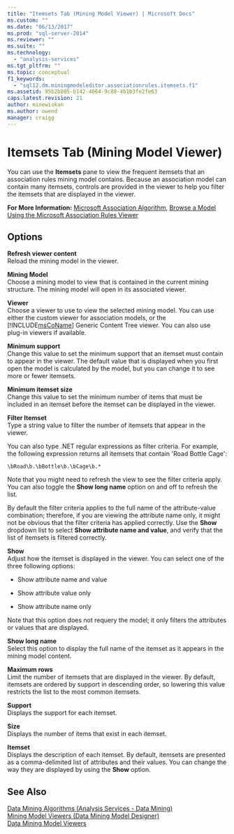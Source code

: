 ```yaml
---
title: "Itemsets Tab (Mining Model Viewer) | Microsoft Docs"
ms.custom: ""
ms.date: "06/13/2017"
ms.prod: "sql-server-2014"
ms.reviewer: ""
ms.suite: ""
ms.technology: 
  - "analysis-services"
ms.tgt_pltfrm: ""
ms.topic: conceptual
f1_keywords: 
  - "sql12.dm.miningmodeleditor.associationrules.itemsets.f1"
ms.assetid: 95b2b805-b142-4064-9c80-4b1b3fe2fe63
caps.latest.revision: 21
author: minewiskan
ms.author: owend
manager: craigg
---
```

# Itemsets Tab (Mining Model Viewer)
  You can use the **Itemsets** pane to view the frequent itemsets that an association rules mining model contains. Because an association model can contain many itemsets, controls are provided in the viewer to help you filter the itemsets that are displayed in the viewer.  
  
 **For More Information:** [Microsoft Association Algorithm](data-mining/microsoft-association-algorithm.md), [Browse a Model Using the Microsoft Association Rules Viewer](data-mining/browse-a-model-using-the-microsoft-association-rules-viewer.md)  
  
## Options  
 **Refresh viewer content**  
 Reload the mining model in the viewer.  
  
 **Mining Model**  
 Choose a mining model to view that is contained in the current mining structure. The mining model will open in its associated viewer.  
  
 **Viewer**  
 Choose a viewer to use to view the selected mining model. You can use either the custom viewer for association models, or the [!INCLUDE[msCoName](../includes/msconame-md.md)] Generic Content Tree viewer. You can also use plug-in viewers if available.  
  
 **Minimum support**  
 Change this value to set the minimum support that an itemset must contain to appear in the viewer. The default value that is displayed when you first open the model is calculated by the model, but you can change it to see more or fewer itemsets.  
  
 **Minimum itemset size**  
 Change this value to set the minimum number of items that must be included in an itemset before the itemset can be displayed in the viewer.  
  
 **Filter Itemset**  
 Type a string value to filter the number of itemsets that appear in the viewer.  
  
 You can also type .NET regular expressions as filter criteria. For example, the following expression returns all itemsets that contain 'Road Bottle Cage':  
  
 `\bRoad\b.\bBottle\b.\bCage\b.*`  
  
 Note that you might need to refresh the view to see the filter criteria apply. You can also toggle the **Show long name** option on and off to refresh the list.  
  
 By default the filter criteria applies to the full name of the attribute-value combination; therefore, if you are viewing the attribute name only, it might not be obvious that the filter criteria has applied correctly. Use the **Show** dropdown list to select **Show attribute name and value**, and verify that the list of itemsets is filtered correctly.  
  
 **Show**  
 Adjust how the itemset is displayed in the viewer. You can select one of the three following options:  
  
-   Show attribute name and value  
  
-   Show attribute value only  
  
-   Show attribute name only  
  
 Note that this option does not requery the model; it only filters the attributes or values that are displayed.  
  
 **Show long name**  
 Select this option to display the full name of the itemset as it appears in the mining model content.  
  
 **Maximum rows**  
 Limit the number of itemsets that are displayed in the viewer. By default, itemsets are ordered by support in descending order, so lowering this value restricts the list to the most common itemsets.  
  
 **Support**  
 Displays the support for each itemset.  
  
 **Size**  
 Displays the number of items that exist in each itemset.  
  
 **Itemset**  
 Displays the description of each itemset. By default, itemsets are presented as a comma-delimited list of attributes and their values. You can change the way they are displayed by using the **Show** option.  
  
## See Also  
 [Data Mining Algorithms &#40;Analysis Services - Data Mining&#41;](data-mining/data-mining-algorithms-analysis-services-data-mining.md)   
 [Mining Model Viewers &#40;Data Mining Model Designer&#41;](mining-model-viewers-data-mining-model-designer.md)   
 [Data Mining Model Viewers](data-mining/data-mining-model-viewers.md)  
  
  
